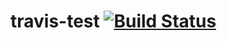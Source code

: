# travis-test [![Build Status](https://travis-ci.org/178inaba/travis-test.svg?branch=master)](https://travis-ci.org/178inaba/travis-test)
